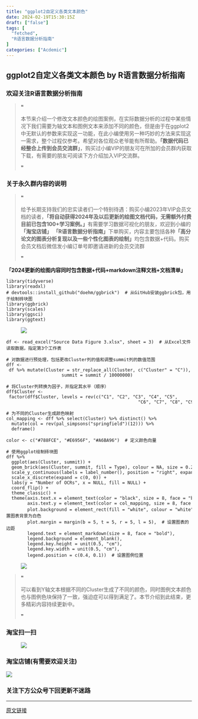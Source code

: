 ```yaml
---
title: "ggplot2自定义各类文本颜色"
date: 2024-02-19T15:30:15Z
draft: ["false"]
tags: [
  "fetched",
  "R语言数据分析指南"
]
categories: ["Acdemic"]
---
```

ggplot2自定义各类文本颜色 by R语言数据分析指南
------
<div><section data-tool="mdnice编辑器" data-website="https://www.mdnice.com"><h3 data-tool="mdnice编辑器"><span></span><span><span></span>欢迎关注R语言数据分析指南</span><span></span></h3><blockquote data-tool="mdnice编辑器"><span>❝</span><p>本节来介绍一个修改文本颜色的绘图案例，在实际数据分析的过程中某些情况下我们需要为轴文本和图例文本来添加不同的颜色，但是由于在ggplot2中无默认的参数来实现这一功能，在此小编使用另一种巧妙的方法来实现这一需求，整个过程仅参考。希望对各位观众老爷能有所帮助。<strong>「数据代码已经整合上传到会员交流群」</strong>，购买过小编VIP的朋友可在所加的会员群内获取下载，有需要的朋友可阅读下方介绍加入VIP交流群。</p><span>❞</span></blockquote><h3 data-tool="mdnice编辑器"><span></span><span><span></span>关于永久群内容的说明</span><span></span></h3><blockquote data-tool="mdnice编辑器"><span>❝</span><p>给予长期支持我们的忠实读者们一个特别待遇：购买小编2023年VIP会员文档的读者，<strong>「将自动获得2024年及以后更新的绘图文档代码，无需额外付费目前已包含100+学习案例。」</strong>有需要学习数据可视化的朋友，欢迎到小编的<strong>「淘宝店铺」</strong> <strong>「R语言数据分析指南」</strong>下单购买，内容主要包括各种<strong>「高分论文的图表分析复现以及一些个性化图表的绘制」</strong>均包含数据+代码。购买会员文档后微信发小编订单号即邀请进新的会员交流群</p><span>❞</span></blockquote><p data-tool="mdnice编辑器"><strong>「2024更新的绘图内容同时包含数据+代码+markdown注释文档+文档清单」</strong></p><pre data-tool="mdnice编辑器"><span></span><code><span>library</span>(tidyverse)<br><span>library</span>(readxl) <br><span># devtools::install_github("doehm/ggbrick")  # 从GitHub安装ggbrick包，用于绘制砖块图</span><br><span>library</span>(ggbrick) <br><span>library</span>(scales)<br><span>library</span>(ggsci)  <br><span>library</span>(ggtext) <br></code></pre><figure data-tool="mdnice编辑器"><img data-imgfileid="100025928" data-ratio="0.08611111111111111" data-src="https://mmbiz.qpic.cn/mmbiz_png/EibnicgwScTAYgIFQeplzs5Y0scela9geibqfHkKDnJuUXgrRjUOI4hMjtAUe6tdf5iabV5VIU3QScUsx8HuELXqJA/640?wx_fmt=png&amp;from=appmsg" data-type="png" data-w="1080" src="https://mmbiz.qpic.cn/mmbiz_png/EibnicgwScTAYgIFQeplzs5Y0scela9geibqfHkKDnJuUXgrRjUOI4hMjtAUe6tdf5iabV5VIU3QScUsx8HuELXqJA/640?wx_fmt=png&amp;from=appmsg"></figure><pre data-tool="mdnice编辑器"><span></span><code>df &lt;- read_excel(<span>"Source Data Figure 3.xlsx"</span>, sheet = <span>3</span>)  <span># 从Excel文件读取数据，指定第3个工作表</span><br></code></pre><pre data-tool="mdnice编辑器"><span></span><code><span># 对数据进行预处理，包括更改Cluster列的值和调整summit列的数值范围</span><br>dff &lt;- df %&gt;% mutate(Cluster = str_replace_all(Cluster, c(<span>"Cluster"</span> = <span>"C"</span>)),<br>                     summit = summit / <span>10000000</span>)<br></code></pre><pre data-tool="mdnice编辑器"><span></span><code><span># 将Cluster列转换为因子，并指定其水平（顺序）</span><br>dff$Cluster &lt;- factor(dff$Cluster, levels = rev(c(<span>"C1"</span>, <span>"C2"</span>, <span>"C3"</span>, <span>"C4"</span>, <span>"C5"</span>,<br>                                                  <span>"C6"</span>, <span>"C7"</span>, <span>"C8"</span>, <span>"C9"</span>, <span>"C10"</span>, <span>"C11"</span>, <span>"C12"</span>)))<br></code></pre><pre data-tool="mdnice编辑器"><span></span><code><span># 为不同的Cluster生成颜色映射</span><br>col_mapping &lt;- dff %&gt;% select(Cluster) %&gt;% distinct() %&gt;% <br>  mutate(col = rev(pal_simpsons(<span>"springfield"</span>)(<span>12</span>))) %&gt;% <br>  deframe()<br></code></pre><pre data-tool="mdnice编辑器"><span></span><code>color &lt;- c(<span>"#788FCE"</span>, <span>"#E6956F"</span>, <span>"#A6BA96"</span>)  <span># 定义颜色向量</span><br></code></pre><pre data-tool="mdnice编辑器"><span></span><code><span># 使用ggplot绘制砖块图</span><br>dff %&gt;%<br>  ggplot(aes(Cluster, summit)) +   <br>  geom_brick(aes(Cluster, summit, fill = Type), colour = <span>NA</span>, size = <span>0.2</span>)  +<br>  scale_y_continuous(labels = label_number(), position = <span>"right"</span>, expand = c(<span>0</span>, <span>0</span>)) +<br>  scale_x_discrete(expand = c(<span>0</span>, <span>0</span>)) +<br>  labs(y = <span>"Number of OCRs"</span>, x = <span>NULL</span>, fill = <span>NULL</span>) +<br>  coord_flip() +<br>  theme_classic() +<br>  theme(axis.text.x = element_text(color = <span>"black"</span>, size = <span>8</span>, face = <span>"bold"</span>),<br>        axis.text.y = element_text(color = col_mapping, size = <span>8</span>, face = <span>"bold"</span>),<br>        plot.background = element_rect(fill = <span>"white"</span>, colour = <span>"white"</span>),  <span># 设置图表背景为白色</span><br>        plot.margin = margin(b = <span>5</span>, t = <span>5</span>, r = <span>5</span>, l = <span>5</span>),  <span># 设置图表的边距</span><br>        legend.text = element_markdown(size = <span>8</span>, face = <span>"bold"</span>),<br>        legend.background = element_blank(),<br>        legend.key.height = unit(<span>0.5</span>, <span>"cm"</span>),<br>        legend.key.width = unit(<span>0.5</span>, <span>"cm"</span>),<br>        legend.position = c(<span>0.4</span>, <span>0.1</span>))  <span># 设置图例位置</span><br></code></pre><figure data-tool="mdnice编辑器"><img data-imgfileid="100025930" data-ratio="1.2896825396825398" data-src="https://mmbiz.qpic.cn/mmbiz_png/EibnicgwScTAYgIFQeplzs5Y0scela9geibHwdjfElpNxj9DibW4CWZzxsfNMzoYCeibolgjeT7DfXWlhMr75FlNQvA/640?wx_fmt=png&amp;from=appmsg" data-type="png" data-w="1008" src="https://mmbiz.qpic.cn/mmbiz_png/EibnicgwScTAYgIFQeplzs5Y0scela9geibHwdjfElpNxj9DibW4CWZzxsfNMzoYCeibolgjeT7DfXWlhMr75FlNQvA/640?wx_fmt=png&amp;from=appmsg"></figure><blockquote data-tool="mdnice编辑器"><span>❝</span><p>可以看到Y轴文本根据不同的Cluster生成了不同的颜色，同时图例文本颜色也与图例色块保持了一致，强迫症可以得到满足了。本节介绍到此结束，更多精彩内容持续更新中。</p><span>❞</span></blockquote><h3 data-tool="mdnice编辑器"><span></span><span><span></span>淘宝扫一扫</span><span></span></h3><figure data-tool="mdnice编辑器"><img data-imgfileid="100025929" data-ratio="1.5806451612903225" data-src="https://mmbiz.qpic.cn/mmbiz_png/EibnicgwScTAYgIFQeplzs5Y0scela9geibdwnv5P6sHaOTvySxXLdE3wicmmXFuNGaV5icwSf81kDCdjKA2ed6mVVQ/640?wx_fmt=png&amp;from=appmsg" data-type="png" data-w="682" src="https://mmbiz.qpic.cn/mmbiz_png/EibnicgwScTAYgIFQeplzs5Y0scela9geibdwnv5P6sHaOTvySxXLdE3wicmmXFuNGaV5icwSf81kDCdjKA2ed6mVVQ/640?wx_fmt=png&amp;from=appmsg"></figure><h3 data-tool="mdnice编辑器"><span></span><span><span></span>淘宝店铺(有需要欢迎关注)</span><span></span></h3><p><img data-galleryid="" data-imgfileid="100019415" data-ratio="1.0210420841683367" data-s="300,640" data-src="https://mmbiz.qpic.cn/mmbiz_jpg/EibnicgwScTAbvhPDLGT8NaialEsht92PTYNJWpmVLfoYGic1uha5FyBrDCibibZCLjiazgvpT1XcdwibfVywD2el0VAgg/640?wx_fmt=jpeg" data-type="jpeg" data-w="998" src="https://mmbiz.qpic.cn/mmbiz_jpg/EibnicgwScTAbvhPDLGT8NaialEsht92PTYNJWpmVLfoYGic1uha5FyBrDCibibZCLjiazgvpT1XcdwibfVywD2el0VAgg/640?wx_fmt=jpeg"></p><h3 data-tool="mdnice编辑器"><span></span><span><span></span>关注下方公众号下回更新不迷路</span><span></span></h3></section><section><mp-common-profile data-pluginname="mpprofile" data-id="Mzg3MzQzNTYzMw==" data-headimg="http://mmbiz.qpic.cn/mmbiz_png/EibnicgwScTAZF0rpeZII9Ltl26VbVagriczTria1fib3XgjwwHEHFjPzkmGpqWDVVHBSzhENictUM2iavAKiaM5lc9USw/0?wx_fmt=png" data-nickname="R语言数据分析指南" data-alias="YanJANtwo" data-signature="R语言重症爱好者，喜欢绘制各种精美的图表，喜欢的小伙伴可以关注我，跟我一起学习" data-from="0" data-is_biz_ban="0"></mp-common-profile></section><p><mp-style-type data-value="3"></mp-style-type></p></div>  
<hr>
<a href="https://mp.weixin.qq.com/s/ZVG41LM_iifsHX_zDI59jw",target="_blank" rel="noopener noreferrer">原文链接</a>
